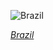 
![Brazil](https://www.gstatic.com/prettyearth/assets/full/1289.jpg)

*[Brazil](https://www.google.com/maps/@-15.847397,-47.793596,17z/data=!3m1!1e3)*
